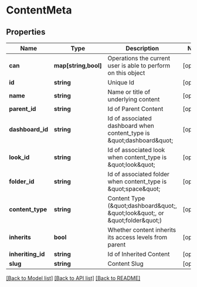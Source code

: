 # ContentMeta

## Properties
Name | Type | Description | Notes
------------ | ------------- | ------------- | -------------
**can** | **map[string,bool]** | Operations the current user is able to perform on this object | [optional] 
**id** | **string** | Unique Id | [optional] 
**name** | **string** | Name or title of underlying content | [optional] 
**parent_id** | **string** | Id of Parent Content | [optional] 
**dashboard_id** | **string** | Id of associated dashboard when content_type is \&quot;dashboard\&quot; | [optional] 
**look_id** | **string** | Id of associated look when content_type is \&quot;look\&quot; | [optional] 
**folder_id** | **string** | Id of associated folder when content_type is \&quot;space\&quot; | [optional] 
**content_type** | **string** | Content Type (\&quot;dashboard\&quot;, \&quot;look\&quot;, or \&quot;folder\&quot;) | [optional] 
**inherits** | **bool** | Whether content inherits its access levels from parent | [optional] 
**inheriting_id** | **string** | Id of Inherited Content | [optional] 
**slug** | **string** | Content Slug | [optional] 

[[Back to Model list]](../README.md#documentation-for-models) [[Back to API list]](../README.md#documentation-for-api-endpoints) [[Back to README]](../README.md)


